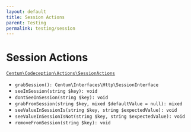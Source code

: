 ```yaml
---
layout: default
title: Session Actions
parent: Testing
permalink: testing/session
---
```




# Session Actions

[`Centum\Codeception\Actions\SessionActions`](https://github.com/SidRoberts/centum/blob/development/src/Codeception/Actions/SessionActions.php)

- `grabSession(): Centum\Interfaces\Http\SessionInterface`
- `seeInSession(string $key): void`
- `dontSeeInSession(string $key): void`
- `grabFromSession(string $key, mixed $defaultValue = null): mixed`
- `seeValueInSessionIs(string $key, string $expectedValue): void`
- `seeValueInSessionIsNot(string $key, string $expectedValue): void`
- `removeFromSession(string $key): void`
